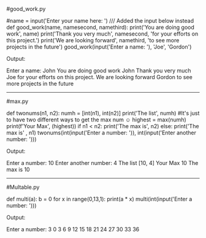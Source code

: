 #good_work.py

#name = input('Enter your name here: ') /// Added the input below instead
def good_work(name, namesecond, namethird):
    print('You are doing good work', name)
    print('Thank you very much', namesecond, 'for your efforts on this project.')
    print('We are looking forward', namethird, 'to see more projects in the future')
good_work(input('Enter a name: '), 'Joe', 'Gordon')

Output:

Enter a name: John
You are doing good work John
Thank you very much Joe for your efforts on this project.
We are looking forward Gordon to see more projects in the future

-------------------------------------------------------------------------------------------------------------------------------

#max.py

def twonums(n1, n2):
    numh = [int(n1), int(n2)]
    print('The list', numh) #It's just to have two different ways to get the max num ☺
    highest = max(numh)
    print(f'Your Max', (highest))
    if n1 < n2:
        print('The max is', n2)
    else:
        print('The max is' , n1)
twonums(int(input('Enter a number: ')), int(input('Enter another number: ')))


Output:

Enter a number: 10
Enter another number: 4
The list [10, 4]
Your Max 10
The max is 10

-------------------------------------------------------------------------------------------------------------------------------

#Multable.py

def multi(a):
    b = 0
    for x in range(0,13,1):
        print(a * x)
multi(int(input('Enter a number: ')))

Output:

Enter a number: 3
0
3
6
9
12
15
18
21
24
27
30
33
36


